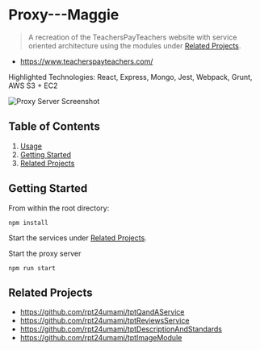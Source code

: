 # Proxy---Maggie

> A recreation of the TeachersPayTeachers website with service oriented architecture using the modules under [Related Projects](#Related).
 - https://www.teacherspayteachers.com/

 Highlighted Technologies: React, Express, Mongo, Jest, Webpack, Grunt, AWS S3 + EC2

![Proxy Server Screenshot](./proxyScreenshot.gif)

## Table of Contents

1. [Usage](#Usage)
2. [Getting Started](#Getting)
3. [Related Projects](#Related)

## Getting Started

From within the root directory:
```
npm install
```

Start the services under [Related Projects](#Related).

Start the proxy server
```
npm run start
```

## Related Projects

  - https://github.com/rpt24umami/tptQandAService
  - https://github.com/rpt24umami/tptReviewsService
  - https://github.com/rpt24umami/tptDescriptionAndStandards
  - https://github.com/rpt24umami/tptImageModule
